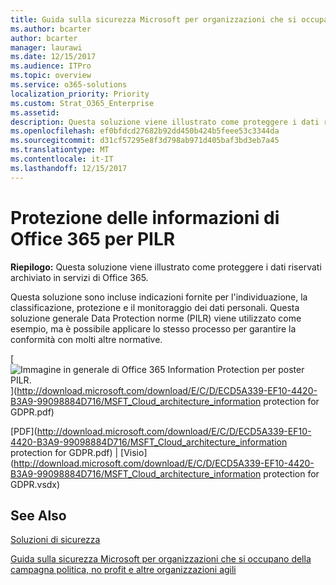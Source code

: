 ```yaml
---
title: Guida sulla sicurezza Microsoft per organizzazioni che si occupano della campagna politica, no profit e altre organizzazioni agili
ms.author: bcarter
author: bcarter
manager: laurawi
ms.date: 12/15/2017
ms.audience: ITPro
ms.topic: overview
ms.service: o365-solutions
localization_priority: Priority
ms.custom: Strat_O365_Enterprise
ms.assetid: 
description: Questa soluzione viene illustrato come proteggere i dati riservati archiviato in servizi di Office 365.
ms.openlocfilehash: ef0bfdcd27682b92dd450b424b5feee53c3344da
ms.sourcegitcommit: d31cf57295e8f3d798ab971d405baf3bd3eb7a45
ms.translationtype: MT
ms.contentlocale: it-IT
ms.lasthandoff: 12/15/2017
---
```

# <a name="office-365-information-protection-for-gdpr"></a>Protezione delle informazioni di Office 365 per PILR

 **Riepilogo:** Questa soluzione viene illustrato come proteggere i dati riservati archiviato in servizi di Office 365.
  
Questa soluzione sono incluse indicazioni fornite per l'individuazione, la classificazione, protezione e il monitoraggio dei dati personali. Questa soluzione generale Data Protection norme (PILR) viene utilizzato come esempio, ma è possibile applicare lo stesso processo per garantire la conformità con molti altre normative.

[![Immagine in generale di Office 365 Information Protection per poster PILR.](images/InfoProtectGDPR_Poster/o365infoprotectforgdpr_thumb.png)](http://download.microsoft.com/download/E/C/D/ECD5A339-EF10-4420-B3A9-99098884D716/MSFT_Cloud_architecture_information protection for GDPR.pdf)
  
[PDF](http://download.microsoft.com/download/E/C/D/ECD5A339-EF10-4420-B3A9-99098884D716/MSFT_Cloud_architecture_information protection for GDPR.pdf)  | [Visio](http://download.microsoft.com/download/E/C/D/ECD5A339-EF10-4420-B3A9-99098884D716/MSFT_Cloud_architecture_information protection for GDPR.vsdx)
  

## <a name="see-also"></a>See Also

[Soluzioni di sicurezza](security-solutions.md)
  
[Guida sulla sicurezza Microsoft per organizzazioni che si occupano della campagna politica, no profit e altre organizzazioni agili](microsoft-security-guidance-for-political-campaigns-nonprofits-and-other-agile-o.md)





